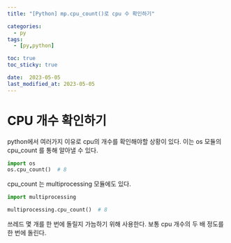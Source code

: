 ```yaml
---
title: "[Python] mp.cpu_count()로 cpu 수 확인하기"

categories:
  - py
tags:
  - [py,python]

toc: true
toc_sticky: true

date:  2023-05-05
last_modified_at: 2023-05-05
---
```

# CPU 개수 확인하기
python에서 여러가지 이유로 cpu의 개수를 확인해야할 상황이 있다. 이는 os 모듈의 cpu_count 를 통해 알아낼 수 있다.

```python
import os
os.cpu_count()  # 8
```
cpu_count 는 multiprocessing 모듈에도 있다.

```python
import multiprocessing

multiprocessing.cpu_count()  # 8
```
쓰레드 몇 개를 한 번에 돌릴지 가늠하기 위해 사용한다. 보통 cpu 개수의 두 배 정도를 한 번에 돌린다.

